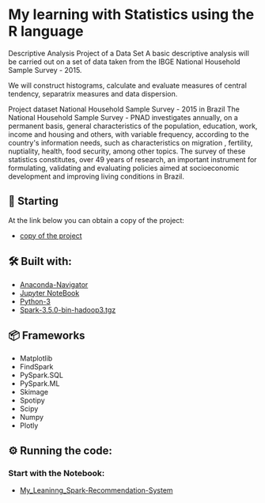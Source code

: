 # My learning with Statistics using the R language

Descriptive Analysis Project of a Data Set
A basic descriptive analysis will be carried out on a set of data taken from the IBGE National Household Sample Survey - 2015.

We will construct histograms, calculate and evaluate measures of central tendency, separatrix measures and data dispersion.

Project dataset
National Household Sample Survey - 2015 in Brazil
The National Household Sample Survey - PNAD investigates annually, on a permanent basis, general characteristics of the population, education, work, income and housing and others, with variable frequency, according to the country's information needs, such as characteristics on migration , fertility, nuptiality, health, food security, among other topics. The survey of these statistics constitutes, over 49 years of research, an important instrument for formulating, validating and evaluating policies aimed at socioeconomic development and improving living conditions in Brazil.

## 🚀 Starting

At the link below you can obtain a copy of the project:
* [copy of the project](https://github.com/OtnielGomes/Spark_Recommend_System-KMeans/archive/refs/heads/main.zip)

## 🛠️ Built with:

* [Anaconda-Navigator](https://www.anaconda.com/)
* [Jupyter NoteBook](https://jupyter.org/install)
* [Python-3](https://www.python.org/downloads/)
* [Spark-3.5.0-bin-hadoop3.tgz](https://www.apache.org/dyn/closer.lua/spark/spark-3.5.0/spark-3.5.0-bin-hadoop3.tgz)
## 📦 Frameworks  

* Matplotlib
* FindSpark
* PySpark.SQL
* PySpark.ML
* Skimage
* Spotipy
* Scipy
* Numpy
* Plotly

## ⚙️ Running the code:

### Start with the Notebook:
* [My_Leaninng_Spark-Recommendation-System](https://github.com/OtnielGomes/Spark_Recommend_System-KMeans/blob/main/My_Leaninng_Spark-Recommendation-System.ipynb)

